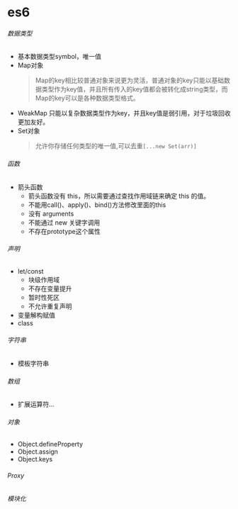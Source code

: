 # es6
###### 数据类型
- 基本数据类型symbol，唯一值
- Map对象
  >Map的key相比较普通对象来说更为灵活，普通对象的key只能以基础数据类型作为key值，并且所有传入的key值都会被转化成string类型，而Map的key可以是各种数据类型格式。
- WeakMap
  只能以复杂数据类型作为key，并且key值是弱引用，对于垃圾回收更加友好。
- Set对象
  >允许你存储任何类型的唯一值,可以去重`[...new Set(arr)]`
###### 函数
- 箭头函数
  - 箭头函数没有 this，所以需要通过查找作用域链来确定 this 的值。
  - 不能用call()、apply()、bind()方法修改里面的this
  - 没有 arguments
  - 不能通过 new 关键字调用
  - 不存在prototype这个属性
###### 声明
- let/const
  - 块级作用域
  - 不存在变量提升
  - 暂时性死区
  - 不允许重复声明
- 变量解构赋值
- class
###### 字符串
- 模板字符串
###### 数组
- 扩展运算符...
###### 对象
- Object.defineProperty
- Object.assign
- Object.keys
###### Proxy
###### 模块化
